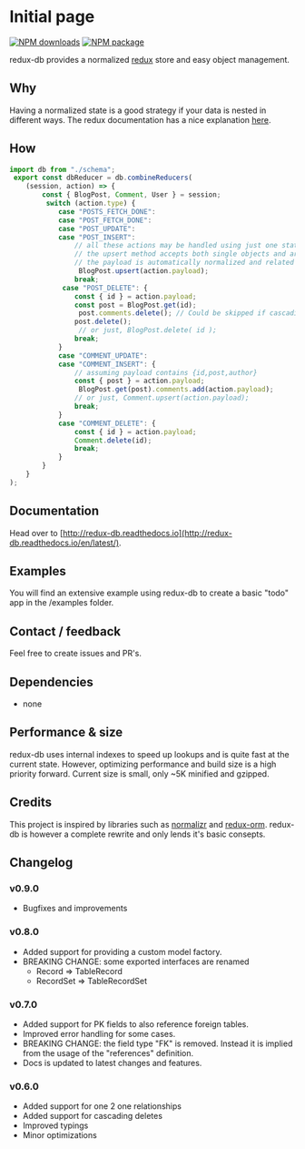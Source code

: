 # Initial page

[![NPM downloads](https://img.shields.io/npm/dm/redux-db.svg?style=flat-square)](https://www.npmjs.com/package/redux-db) [![NPM package](https://img.shields.io/npm/v/redux-db.svg?style=flat-square)](https://www.npmjs.com/package/redux-db)

redux-db provides a normalized [redux](http://redux.js.org) store and easy object management.

## Why

Having a normalized state is a good strategy if your data is nested in different ways. The redux documentation has a nice explanation [here](http://redux.js.org/docs/recipes/reducers/NormalizingStateShape.html).

## How

```javascript
import db from "./schema";
 export const dbReducer = db.combineReducers(
    (session, action) => {
        const { BlogPost, Comment, User } = session;
         switch (action.type) {
            case "POSTS_FETCH_DONE":
            case "POST_FETCH_DONE":
            case "POST_UPDATE":
            case "POST_INSERT":
                // all these actions may be handled using just one statement.
                // the upsert method accepts both single objects and arrays.
                // the payload is automatically normalized and related tables are also updated.
                 BlogPost.upsert(action.payload);
                break;
             case "POST_DELETE": {
                const { id } = action.payload;
                const post = BlogPost.get(id);
                 post.comments.delete(); // Could be skipped if cascading deletes are defined.
                post.delete();
                 // or just, BlogPost.delete( id );
                break;
            }
            case "COMMENT_UPDATE":
            case "COMMENT_INSERT": {
                // assuming payload contains {id,post,author}
                const { post } = action.payload;
                 BlogPost.get(post).comments.add(action.payload);
                // or just, Comment.upsert(action.payload);
                break;
            }
            case "COMMENT_DELETE": {
                const { id } = action.payload;
                Comment.delete(id);
                break;
            }
        }
    }
);
```

## Documentation

Head over to [http://redux-db.readthedocs.io](http://redux-db.readthedocs.io/en/latest/).

## Examples

You will find an extensive example using redux-db to create a basic "todo" app in the /examples folder.

## Contact / feedback

Feel free to create issues and PR's.

## Dependencies

* none

## Performance & size

redux-db uses internal indexes to speed up lookups and is quite fast at the current state. However, optimizing performance and build size is a high priority forward. Current size is small, only ~5K minified and gzipped.

## Credits

This project is inspired by libraries such as [normalizr](https://www.npmjs.com/package/normalizr) and [redux-orm](https://www.npmjs.com/package/redux-orm). redux-db is however a complete rewrite and only lends it's basic consepts.

## Changelog

### v0.9.0

* Bugfixes and improvements

### v0.8.0

* Added support for providing a custom model factory.
* BREAKING CHANGE: some exported interfaces are renamed
  * Record =&gt; TableRecord
  * RecordSet =&gt; TableRecordSet

### v0.7.0

* Added support for PK fields to also reference foreign tables. 
* Improved error handling for some cases.
* BREAKING CHANGE: the field type "FK" is removed. Instead it is implied from the usage of the "references" definition.
* Docs is updated to latest changes and features.

### v0.6.0

* Added support for one 2 one relationships
* Added support for cascading deletes
* Improved typings
* Minor optimizations

